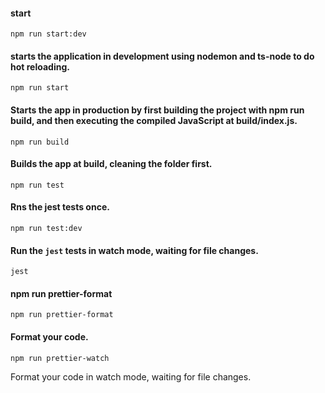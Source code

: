 #### start
```shell
npm run start:dev
```

#### starts the application in development using nodemon and ts-node to do hot reloading.
```shell
npm run start
```
#### Starts the app in production by first building the project with npm run build, and then executing the compiled JavaScript at build/index.js.
```shell
npm run build
```

#### Builds the app at build, cleaning the folder first.
```shell
npm run test
```
#### Rns the jest tests once.

```shell
npm run test:dev
```

#### Run the `jest` tests in watch mode, waiting for file changes.
```shell
jest
```

#### npm run prettier-format
```shell
npm run prettier-format
```

#### Format your code.
```shell
npm run prettier-watch
```

Format your code in watch mode, waiting for file changes.
